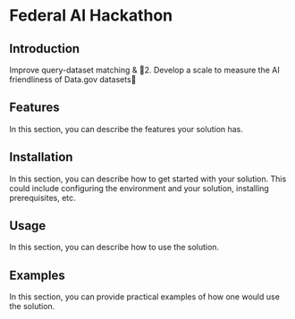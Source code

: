 # Federal AI Hackathon

## Introduction

Improve query-dataset matching & 2. Develop a scale to measure the AI friendliness of Data.gov datasets

## Features

In this section, you can describe the features your solution has.

## Installation

In this section, you can describe how to get started with your solution. This could include configuring the environment and your solution, installing prerequisites, etc.

## Usage

In this section, you can describe how to use the solution.

## Examples

In this section, you can provide practical examples of how one would use the solution.
